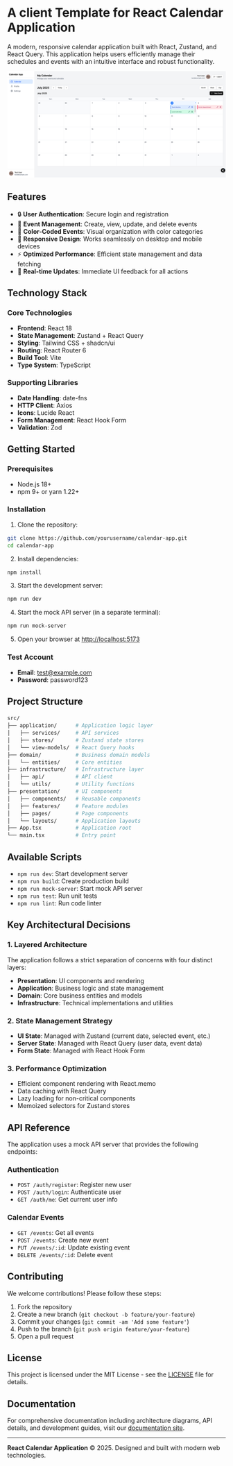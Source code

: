 # A client Template for React Calendar Application

A modern, responsive calendar application built with React, Zustand, and React Query. This application helps users efficiently manage their schedules and events with an intuitive interface and robust functionality.

![Calendar App Screenshot](./docs/public/calendar-screenshot.png)

## Features

- 🔒 **User Authentication**: Secure login and registration
- 📅 **Event Management**: Create, view, update, and delete events
- 🎨 **Color-Coded Events**: Visual organization with color categories
- 📱 **Responsive Design**: Works seamlessly on desktop and mobile devices
- ⚡ **Optimized Performance**: Efficient state management and data fetching
- 🔄 **Real-time Updates**: Immediate UI feedback for all actions

## Technology Stack

### Core Technologies
- **Frontend**: React 18
- **State Management**: Zustand + React Query
- **Styling**: Tailwind CSS + shadcn/ui
- **Routing**: React Router 6
- **Build Tool**: Vite
- **Type System**: TypeScript

### Supporting Libraries
- **Date Handling**: date-fns
- **HTTP Client**: Axios
- **Icons**: Lucide React
- **Form Management**: React Hook Form
- **Validation**: Zod

## Getting Started

### Prerequisites
- Node.js 18+
- npm 9+ or yarn 1.22+

### Installation
1. Clone the repository:
```bash
git clone https://github.com/yourusername/calendar-app.git
cd calendar-app
```

2. Install dependencies:
```bash
npm install
```

3. Start the development server:
```bash
npm run dev
```

4. Start the mock API server (in a separate terminal):
```bash
npm run mock-server
```

5. Open your browser at [http://localhost:5173](http://localhost:5173)

### Test Account
- **Email**: test@example.com
- **Password**: password123

## Project Structure

```bash
src/
├── application/      # Application logic layer
│   ├── services/     # API services
│   ├── stores/       # Zustand state stores
│   └── view-models/  # React Query hooks
├── domain/           # Business domain models
│   └── entities/     # Core entities
├── infrastructure/   # Infrastructure layer
│   ├── api/          # API client
│   └── utils/        # Utility functions
├── presentation/     # UI components
│   ├── components/   # Reusable components
│   ├── features/     # Feature modules
│   ├── pages/        # Page components
│   └── layouts/      # Application layouts
├── App.tsx           # Application root
└── main.tsx          # Entry point
```

## Available Scripts

- `npm run dev`: Start development server
- `npm run build`: Create production build
- `npm run mock-server`: Start mock API server
- `npm run test`: Run unit tests
- `npm run lint`: Run code linter

## Key Architectural Decisions

### 1. Layered Architecture
The application follows a strict separation of concerns with four distinct layers:
- **Presentation**: UI components and rendering
- **Application**: Business logic and state management
- **Domain**: Core business entities and models
- **Infrastructure**: Technical implementations and utilities

### 2. State Management Strategy
- **UI State**: Managed with Zustand (current date, selected event, etc.)
- **Server State**: Managed with React Query (user data, event data)
- **Form State**: Managed with React Hook Form

### 3. Performance Optimization
- Efficient component rendering with React.memo
- Data caching with React Query
- Lazy loading for non-critical components
- Memoized selectors for Zustand stores

## API Reference

The application uses a mock API server that provides the following endpoints:

### Authentication
- `POST /auth/register`: Register new user
- `POST /auth/login`: Authenticate user
- `GET /auth/me`: Get current user info

### Calendar Events
- `GET /events`: Get all events
- `POST /events`: Create new event
- `PUT /events/:id`: Update existing event
- `DELETE /events/:id`: Delete event

## Contributing

We welcome contributions! Please follow these steps:
1. Fork the repository
2. Create a new branch (`git checkout -b feature/your-feature`)
3. Commit your changes (`git commit -am 'Add some feature'`)
4. Push to the branch (`git push origin feature/your-feature`)
5. Open a pull request

## License

This project is licensed under the MIT License - see the [LICENSE](LICENSE) file for details.

## Documentation

For comprehensive documentation including architecture diagrams, API details, and development guides, visit our [documentation site](https://jifffffy.github.io/my-client-template/).

---

**React Calendar Application** © 2025. Designed and built with modern web technologies.